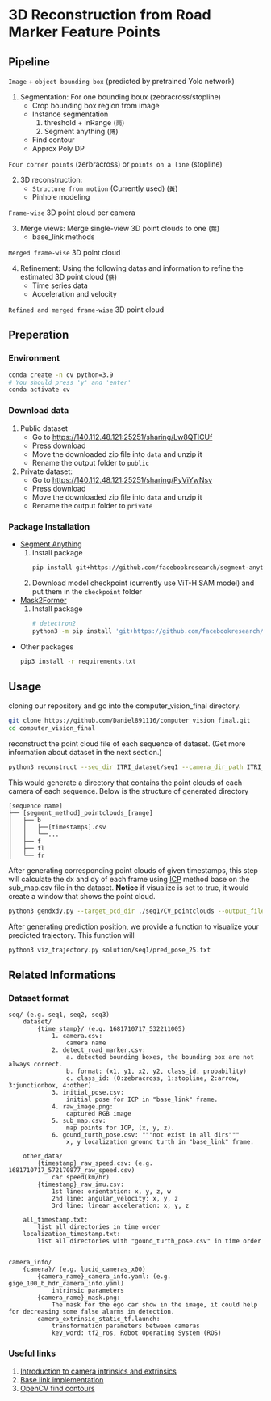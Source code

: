 # 3D Reconstruction from Road Marker Feature Points

## Pipeline

`Image` + `object bounding box` (predicted by pretrained Yolo network)

1. Segmentation: For one bounding boux (zebracross/stopline)
    - Crop bounding box region from image
    - Instance segmentation
        1. threshold + inRange (`南`)
        2. Segment anything  (`傅`)
    - Find contour
    - Approx Poly DP

`Four corner points` (zerbracross) or `points on a line` (stopline)

2. 3D reconstruction:
    - `Structure from motion` (Currently used) (`黃`)
    - Pinhole modeling

`Frame-wise` 3D point cloud per camera

3. Merge views: Merge single-view 3D point clouds to one (`葉`)
    - base_link methods

`Merged frame-wise` 3D point cloud

4. Refinement: Using the following datas and information to refine the estimated 3D point cloud (`蔡`)
    - Time series data
    - Acceleration and velocity

`Refined and merged frame-wise` 3D point cloud

## Preperation

### Environment
```bash
conda create -n cv python=3.9
# You should press 'y' and 'enter'
conda activate cv
```

### Download data

1. Public dataset
    - Go to https://140.112.48.121:25251/sharing/Lw8QTICUf
    - Press download
    - Move the downloaded zip file into `data` and unzip it
    - Rename the output folder to  `public`
2. Private dataset:
    - Go to https://140.112.48.121:25251/sharing/PyViYwNsv
    - Press download
    - Move the downloaded zip file into `data` and unzip it
    - Rename the output folder to  `private`

### Package Installation

- [Segment Anything](https://github.com/facebookresearch/segment-anything)
    1. Install package
        ```bash
        pip install git+https://github.com/facebookresearch/segment-anything.git
        ```
    2. Download model checkpoint (currently use ViT-H SAM model) and put them in the `checkpoint` folder
- [Mask2Former](https://github.com/facebookresearch/Mask2Former)
    1. Install package
        ```bash
        # detectron2
        python3 -m pip install 'git+https://github.com/facebookresearch/detectron2.git'
        ```
- Other packages
    ```bash
    pip3 install -r requirements.txt
    ```

## Usage

cloning our repository and go into the computer_vision_final directory.
```bash
git clone https://github.com/Daniel891116/computer_vision_final.git
cd computer_vision_final
```

reconstruct the point cloud file of each sequence of dataset. (Get more information about dataset in the next section.)
```bash
python3 reconstruct --seq_dir ITRI_dataset/seq1 --camera_dir_path ITRI_dataset/camera_info/lucid_cameras_x00 --segment_method SAM
```

This would generate a directory that contains the point clouds of each camera of each sequence. Below is the structure of generated directory

    [sequence name]
    ├── [segment_method]_pointclouds_[range]
    │   ├── b
    │   │   ├──[timestamps].csv
    │   │   └──...
    │   ├── f
    │   ├── fl
    │   └── fr

After generating corresponding point clouds of given timestamps, this step will calculate the dx and dy of each frame using [ICP](https://zhuanlan.zhihu.com/p/107218828) method base on the sub_map.csv file in the dataset. **Notice** if visualize is set to true, it would create a window that shows the point cloud.
```bash
python3 gendxdy.py --target_pcd_dir ./seq1/CV_pointclouds --output_file solution/seq1/pred_pose.txt --seq_dir_path seq1 --visualize
```
After generating prediction position, we provide a function to visualize your predicted trajectory. This function will 
```bash
python3 viz_trajectory.py solution/seq1/pred_pose_25.txt
```

## Related Informations

### Dataset format

    seq/ (e.g. seq1, seq2, seq3)
        dataset/
            {time_stamp}/ (e.g. 1681710717_532211005)
                1. camera.csv: 
                    camera name
                2. detect_road_marker.csv:
                    a. detected bounding boxes, the bounding box are not always correct.
                    b. format: (x1, y1, x2, y2, class_id, probability)
                    c. class_id: (0:zebracross, 1:stopline, 2:arrow, 3:junctionbox, 4:other)
                3. initial_pose.csv:
                    initial pose for ICP in "base_link" frame.
                4. raw_image.png:
                    captured RGB image
                5. sub_map.csv:
                    map points for ICP, (x, y, z).
                6. gound_turth_pose.csv: """not exist in all dirs"""
                    x, y localization ground turth in "base_link" frame.

        other_data/
            {timestamp}_raw_speed.csv: (e.g. 1681710717_572170877_raw_speed.csv)
                car speed(km/hr)
            {timestamp}_raw_imu.csv:
                1st line: orientation: x, y, z, w
                2nd line: angular_velocity: x, y, z
                3rd line: linear_acceleration: x, y, z

        all_timestamp.txt:
            list all directories in time order
        localization_timestamp.txt:
            list all directories with "gound_turth_pose.csv" in time order


    camera_info/
        {camera}/ (e.g. lucid_cameras_x00)
            {camera_name}_camera_info.yaml: (e.g. gige_100_b_hdr_camera_info.yaml)
                intrinsic parameters
            {camera_name}_mask.png:
                The mask for the ego car show in the image, it could help for decreasing some false alarms in detection.
            camera_extrinsic_static_tf.launch:
                transformation parameters between cameras
                key_word: tf2_ros, Robot Operating System (ROS)


### Useful links

1. [Introduction to camera intrinsics and extrinsics](https://towardsdatascience.com/what-are-intrinsic-and-extrinsic-camera-parameters-in-computer-vision-7071b72fb8ec)
2. [Base link implementation](http://wiki.ros.org/tf2_ros)
3. [OpenCV find contours](https://docs.opencv.org/4.x/d4/d73/tutorial_py_contours_begin.html)
